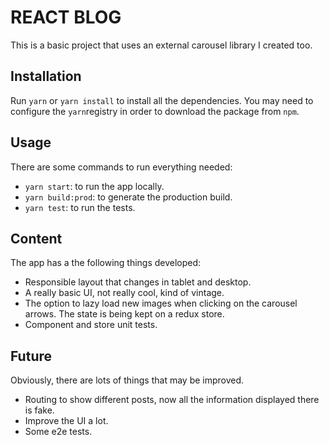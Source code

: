 # REACT BLOG

This is a basic project that uses an external carousel library I created too.

## Installation

Run `yarn` or `yarn install` to install all the dependencies. You may need to configure the `yarn`registry in order to download the package from `npm`.

## Usage

There are some commands to run everything needed:

-   `yarn start`: to run the app locally.
-   `yarn build:prod`: to generate the production build.
-   `yarn test`: to run the tests.

## Content

The app has a the following things developed:

-   Responsible layout that changes in tablet and desktop.
-   A really basic UI, not really cool, kind of vintage.
-   The option to lazy load new images when clicking on the carousel arrows. The state is being kept on a redux store.
-   Component and store unit tests.

## Future

Obviously, there are lots of things that may be improved.

-   Routing to show different posts, now all the information displayed there is fake.
-   Improve the UI a lot.
-   Some e2e tests.
